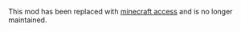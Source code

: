 This mod has been replaced with [minecraft access](https://github.com/khanshoaib3/minecraft-access) and is no longer maintained.
